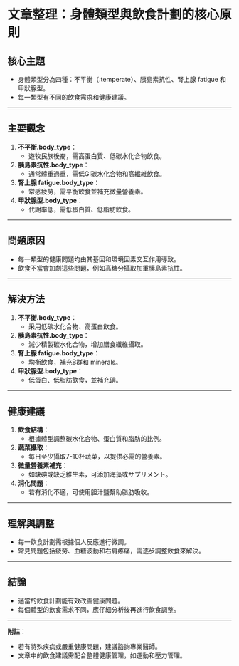 # 文章整理：身體類型與飲食計劃的核心原則

## 核心主題
- 身體類型分為四種：不平衡（.temperate）、胰島素抗性、腎上腺 fatigue 和甲狀腺型。
- 每一類型有不同的飲食需求和健康建議。

---

## 主要觀念
1. **不平衡.body_type**：
   - 遊牧民族後裔，需高蛋白質、低碳水化合物飲食。
2. **胰島素抗性.body_type**：
   - 通常體重過重，需低GI碳水化合物和高纖維飲食。
3. **腎上腺 fatigue.body_type**：
   - 常感疲勞，需平衡飲食並補充微量營養素。
4. **甲狀腺型.body_type**：
   - 代謝率低，需低蛋白質、低脂肪飲食。

---

## 問題原因
- 每一類型的健康問題均由其基因和環境因素交互作用導致。
- 飲食不當會加劇這些問題，例如高糖分攝取加重胰島素抗性。

---

## 解決方法
1. **不平衡.body_type**：
   - 采用低碳水化合物、高蛋白飲食。
2. **胰島素抗性.body_type**：
   - 減少精製碳水化合物，增加膳食纖維攝取。
3. **腎上腺 fatigue.body_type**：
   - 均衡飲食，補充B群和 minerals。
4. **甲狀腺型.body_type**：
   - 低蛋白、低脂肪飲食，並補充碘。

---

## 健康建議
1. **飲食結構**：
   - 根據體型調整碳水化合物、蛋白質和脂肪的比例。
2. **蔬菜攝取**：
   - 每日至少攝取7-10杯蔬菜，以提供必需的營養素。
3. **微量營養素補充**：
   - 如缺碘或缺乏維生素，可添加海藻或サプリメント。
4. **消化問題**：
   - 若有消化不適，可使用胆汁鹽幫助脂肪吸收。

---

## 理解與調整
- 每一飲食計劃需根據個人反應進行微調。
- 常見問題包括疲勞、血糖波動和右肩疼痛，需逐步調整飲食來解決。

---

## 結論
- 適當的飲食計劃能有效改善健康問題。
- 每個體型的飲食需求不同，應仔細分析後再進行飲食調整。

--- 

**附註**：
- 若有特殊疾病或嚴重健康問題，建議諮詢專業醫師。
- 文章中的飲食建議需配合整體健康管理，如運動和壓力管理。